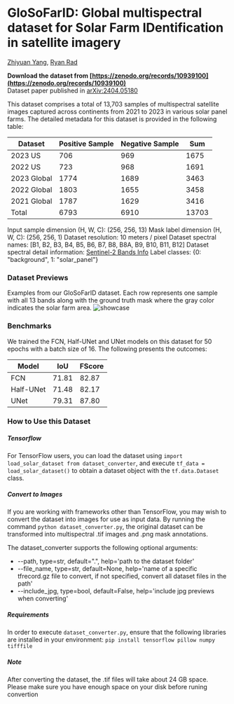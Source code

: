 # GloSoFarID: Global multispectral dataset for Solar Farm IDentification in satellite imagery

[Zhiyuan Yang](https://github.com/yzyly1992), [Ryan Rad](#)

**Download the dataset from [https://zenodo.org/records/10939100](https://zenodo.org/records/10939100)**    
Dataset paper published in [arXiv:2404.05180](https://arxiv.org/abs/2404.05180)

This dataset comprises a total of 13,703 samples of multispectral satellite images captured across continents from 2021 to 2023 in various solar panel farms. The detailed metadata for this dataset is provided in the following table:  

| Dataset             | Positive Sample | Negative Sample | Sum  |
|---------------------|-----------------|-----------------|------|
| 2023 US   | 706             | 969             | 1675 |
| 2022 US   | 723             | 968             | 1691 |
| 2023 Global         | 1774            | 1689            | 3463 |
| 2022 Global         | 1803            | 1655            | 3458 |
| 2021 Global         | 1787            | 1629            | 3416 |
| Total               | 6793            | 6910            | 13703|

Input sample dimension (H, W, C): (256, 256, 13)
Mask label dimension (H, W, C): (256, 256, 1)
Dataset resolution: 10 meters / pixel
Dataset spectral names: [B1, B2, B3, B4, B5, B6, B7, B8, B8A, B9, B10, B11, B12]
Dataset spectral detail information: [Sentinel-2 Bands Info](https://developers.google.com/earth-engine/datasets/catalog/COPERNICUS_S2_HARMONIZED#bands)
Label classes: {0: "background", 1: "solar_panel"}

### Dataset Previews
Examples from our GloSoFarID dataset. Each row represents one sample with all 13 bands along with the ground truth mask where the gray color indicates the solar farm area.
![showcase](https://i.ibb.co/jZDvZKG/combined-bands-info.jpg)

### Benchmarks
We trained the FCN, Half-UNet and UNet models on this dataset for 50 epochs with a batch size of 16. The following presents the outcomes:

| Model | IoU   | FScore |
|-------|-------|--------|
| FCN   | 71.81 | 82.87  |
| Half-UNet  | 71.48 | 82.17  |
| UNet  | 79.31 | 87.80  |


### How to Use this Dataset
##### Tensorflow
For TensorFlow users, you can load the dataset using `import load_solar_dataset from dataset_converter`, and execute `tf_data = load_solar_dataset()` to obtain a dataset object with the `tf.data.Dataset` class.

##### Convert to Images
If you are working with frameworks other than TensorFlow, you may wish to convert the dataset into images for use as input data. By running the command `python dataset_converter.py`, the original dataset can be transformed into multispectral .tif images and .png mask annotations.

The dataset_converter supports the following optional arguments:

- --path, type=str, default=".", help='path to the dataset folder'
- --file_name, type=str, default=None, help='name of a specific tfrecord.gz file to convert, if not specified, convert all dataset files in the path'
- --include_jpg, type=bool, default=False, help='include jpg previews when converting'

##### Requirements
In order to execute `dataset_converter.py`, ensure that the following libraries are installed in your environment:
`pip install tensorflow pillow numpy tifffile`

##### Note
After converting the dataset, the .tif files will take about 24 GB space. Please make sure you have enough space on your disk before runing convertion

